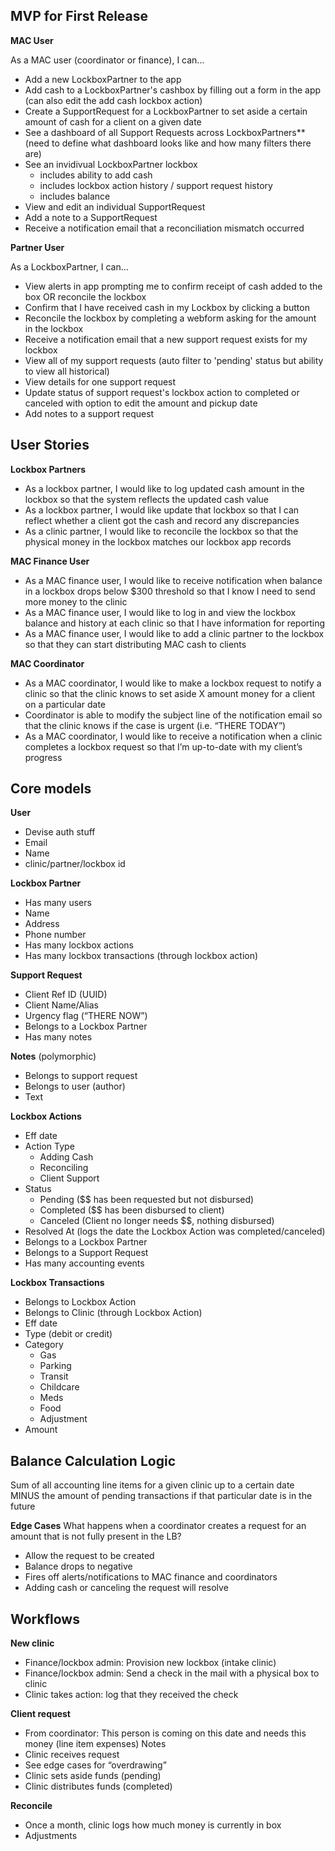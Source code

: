 ## MVP for First Release

**MAC User**

As a MAC user (coordinator or finance), I can...

- Add a new LockboxPartner to the app
- Add cash to a LockboxPartner's cashbox by filling out a form in the app (can also edit the add cash lockbox action)
- Create a SupportRequest for a LockboxPartner to set aside a certain amount of cash for a client on a given date
- See a dashboard of all Support Requests across LockboxPartners** (need to define what dashboard looks like and how many filters there are)
- See an invidivual LockboxPartner lockbox
  - includes ability to add cash
  - includes lockbox action history / support request history
  - includes balance
- View and edit an individual SupportRequest
- Add a note to a SupportRequest
- Receive a notification email that a reconciliation mismatch occurred

**Partner User**

As a LockboxPartner, I can...

- View alerts in app prompting me to confirm receipt of cash added to the box OR reconcile the lockbox
- Confirm that I have received cash in my Lockbox by clicking a button
- Reconcile the lockbox by completing a webform asking for the amount in the lockbox
- Receive a notification email that a new support request exists for my lockbox
- View all of my support requests (auto filter to 'pending' status but ability to view all historical)
- View details for one support request
- Update status of support request's lockbox action to completed or canceled with option to edit the amount and pickup date
- Add notes to a support request

## User Stories

**Lockbox Partners**

- As a lockbox partner, I would like to log updated cash amount in the lockbox so that the system reflects the updated cash value
- As a lockbox partner, I would like update that lockbox so that I can reflect whether a client got the cash and record any discrepancies
- As a clinic partner, I would like to reconcile the lockbox so that the physical money in the lockbox matches our lockbox app records

**MAC Finance User**
- As a MAC finance user, I would like to receive notification when balance in a lockbox drops below $300 threshold so that I know I need to send more money to the clinic 
- As a MAC finance user, I would like to log in and view the lockbox balance and history at each clinic so that I have information for reporting
- As a MAC finance user, I would like to add a clinic partner to the lockbox so that they can start distributing MAC cash to clients

**MAC Coordinator**

- As a MAC coordinator, I would like to make a lockbox request to notify a clinic so that the clinic knows to set aside X amount money for a client on a particular date
- Coordinator is able to modify the subject line of the notification email so that the clinic knows if the case is urgent (i.e. “THERE TODAY”)
- As a MAC coordinator, I would like to receive a notification when a clinic completes a lockbox request so that I’m up-to-date with my client’s progress

## Core models

**User**

- Devise auth stuff
- Email
- Name
- clinic/partner/lockbox id

**Lockbox Partner**

- Has many users
- Name
- Address
- Phone number
- Has many lockbox actions
- Has many lockbox transactions (through lockbox action)

**Support Request**

- Client Ref ID (UUID)
- Client Name/Alias
- Urgency flag (“THERE NOW”)
- Belongs to a Lockbox Partner
- Has many notes

**Notes** (polymorphic)

- Belongs to support request
- Belongs to user (author)
- Text

**Lockbox Actions**

- Eff date
- Action Type
  - Adding Cash
  - Reconciling
  - Client Support
- Status
  - Pending ($$ has been requested but not disbursed)
  - Completed ($$ has been disbursed to client)
  - Canceled (Client no longer needs $$, nothing disbursed)
- Resolved At (logs the date the Lockbox Action was completed/canceled)
- Belongs to a Lockbox Partner
- Belongs to a Support Request
- Has many accounting events

**Lockbox Transactions**
- Belongs to Lockbox Action
- Belongs to Clinic (through Lockbox Action)
- Eff date
- Type (debit or credit)
- Category
  - Gas
  - Parking
  - Transit
  - Childcare
  - Meds
  - Food
  - Adjustment
- Amount

## Balance Calculation Logic

Sum of all accounting line items for a given clinic up to a certain date MINUS the amount of pending transactions if that particular date is in the future

**Edge Cases**
What happens when a coordinator creates a request for an amount that is not fully present in the LB?

- Allow the request to be created
- Balance drops to negative
- Fires off alerts/notifications to MAC finance and coordinators
- Adding cash or canceling the request will resolve


## Workflows

**New clinic**

- Finance/lockbox admin: Provision new lockbox (intake clinic)
- Finance/lockbox admin: Send a check in the mail with a physical box to clinic
- Clinic takes action: log that they received the check

**Client request**

- From coordinator: This person is coming on this date and needs this money (line item expenses)
Notes
- Clinic receives request 
- See edge cases for “overdrawing”
- Clinic sets aside funds (pending) 
- Clinic distributes funds (completed)

**Reconcile**

- Once a month, clinic logs how much money is currently in box
- Adjustments
